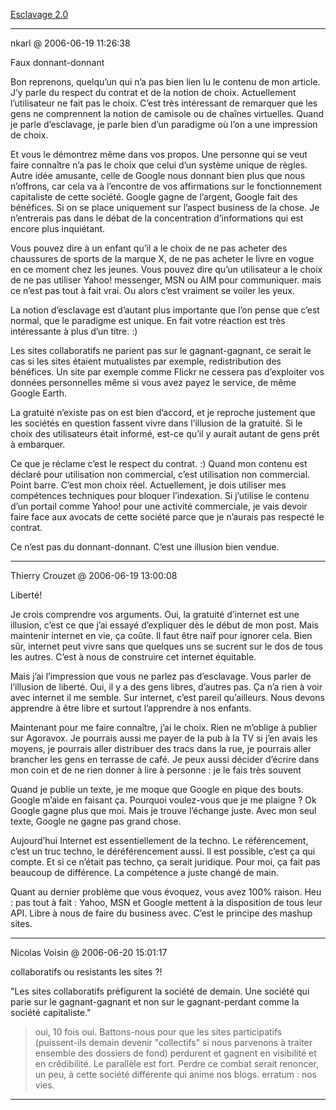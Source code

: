 [Esclavage 2.0](../../../2006/6/esclavage-20.md)

---
nkarl @ 2006-06-19 11:26:38

Faux donnant-donnant

Bon reprenons, quelqu’un qui n’a pas bien lien lu le contenu de mon article. J’y parle du respect du contrat et de la notion de choix. Actuellement l’utilisateur ne fait pas le choix. C’est très intéressant de remarquer que les gens ne comprennent la notion de camisole ou de chaînes virtuelles. Quand je parle d’esclavage, je parle bien d’un paradigme où l’on a une impression de choix.

Et vous le démontrez même dans vos propos. Une personne qui se veut faire connaître n’a pas le choix que celui d’un système unique de règles. Autre idée amusante, celle de Google nous donnant bien plus que nous n’offrons, car cela va à l’encontre de vos affirmations sur le fonctionnement capitaliste de cette société. Google gagne de l’argent, Google fait des bénéfices. Si on se place uniquement sur l’aspect business de la chose. Je n’entrerais pas dans le débat de la concentration d’informations qui est encore plus inquiétant.

Vous pouvez dire à un enfant qu’il a le choix de ne pas acheter des chaussures de sports de la marque X, de ne pas acheter le livre en vogue en ce moment chez les jeunes. Vous pouvez dire qu’un utilisateur a le choix de ne pas utiliser Yahoo! messenger, MSN ou AIM pour communiquer. mais ce n’est pas tout à fait vrai. Ou alors c’est vraiment se voiler les yeux.

La notion d’esclavage est d’autant plus importante que l’on pense que c’est normal, que le paradigme est unique. En fait votre réaction est très intéressante à plus d’un titre. :)

Les sites collaboratifs ne parient pas sur le gagnant-gagnant, ce serait le cas si les sites étaient mutualistes par exemple, redistribution des bénéfices. Un site par exemple comme Flickr ne cessera pas d’exploiter vos données personnelles même si vous avez payez le service, de même Google Earth.

La gratuité n’existe pas on est bien d’accord, et je reproche justement que les sociétés en question fassent vivre dans l’illusion de la gratuité. Si le choix des utilisateurs était informé, est-ce qu’il y aurait autant de gens prêt à embarquer.

Ce que je réclame c’est le respect du contrat. :) Quand mon contenu est déclaré pour utilisation non commercial, c’est utilisation non commercial. Point barre. C’est mon choix réel. Actuellement, je dois utiliser mes compétences techniques pour bloquer l’indexation. Si j’utilise le contenu d’un portail comme Yahoo! pour une activité commerciale, je vais devoir faire face aux avocats de cette société parce que je n’aurais pas respecté le contrat.

Ce n’est pas du donnant-donnant. C’est une illusion bien vendue.

---

Thierry Crouzet @ 2006-06-19 13:00:08

Liberté!

Je crois comprendre vos arguments. Oui, la gratuité d’internet est une illusion, c’est ce que j’ai essayé d’expliquer dès le début de mon post. Mais maintenir internet en vie, ça coûte. Il faut être naïf pour ignorer cela. Bien sûr, internet peut vivre sans que quelques uns se sucrent sur le dos de tous les autres. C’est à nous de construire cet internet équitable.

Mais j’ai l’impression que vous ne parlez pas d’esclavage. Vous parler de l’illusion de liberté. Oui, il y a des gens libres, d’autres pas. Ça n’a rien à voir avec internet il me semble. Sur internet, c’est pareil qu’ailleurs. Nous devons apprendre à être libre et surtout l’apprendre à nos enfants.

Maintenant pour me faire connaître, j’ai le choix. Rien ne m’oblige à publier sur Agoravox. Je pourrais aussi me payer de la pub à la TV si j’en avais les moyens, je pourrais aller distribuer des tracs dans la rue, je pourrais aller brancher les gens en terrasse de café. Je peux aussi décider d’écrire dans mon coin et de ne rien donner à lire à personne : je le fais très souvent

Quand je publie un texte, je me moque que Google en pique des bouts. Google m’aide en faisant ça. Pourquoi voulez-vous que je me plaigne ? Ok Google gagne plus que moi. Mais je trouve l’échange juste. Avec mon seul texte, Google ne gagne pas grand chose.

Aujourd’hui Internet est essentiellement de la techno. Le référencement, c’est un truc techno, le déréférencement aussi. Il est possible, c’est ça qui compte. Et si ce n’était pas techno, ça serait juridique. Pour moi, ça fait pas beaucoup de différence. La compétence a juste changé de main.

Quant au dernier problème que vous évoquez, vous avez 100% raison. Heu : pas tout à fait : Yahoo, MSN et Google mettent à la disposition de tous leur API. Libre à nous de faire du business avec. C’est le principe des mashup sites.

---

Nicolas Voisin @ 2006-06-20 15:01:17

collaboratifs ou resistants les sites ?!

"Les sites collaboratifs préfigurent la société de demain. Une société qui parie sur le gagnant-gagnant et non sur le gagnant-perdant comme la société capitaliste."

> oui, 10 fois oui. Battons-nous pour que les sites participatifs (puissent-ils demain devenir "collectifs" si nous parvenons à traiter ensemble des dossiers de fond) perdurent et gagnent en visibilité et en crédibilité. Le parallèle est fort. Perdre ce combat serait renoncer, un peu, à cette société différente qui anime nos blogs. erratum : nos vies.

---

